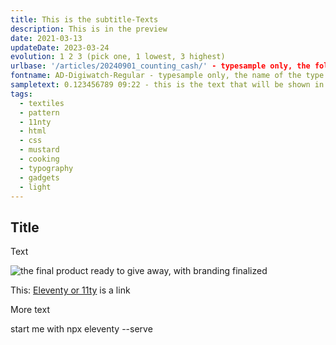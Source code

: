 ```yaml
---
title: This is the subtitle-Texts
description: This is in the preview
date: 2021-03-13
updateDate: 2023-03-24
evolution: 1 2 3 (pick one, 1 lowest, 3 highest)
urlbase: '/articles/20240901_counting_cash/' - typesample only, the folder name including "articles" 
fontname: AD-Digiwatch-Regular - typesample only, the name of the type
sampletext: 0.123456789 09:22 - this is the text that will be shown in the typesample
tags:
  - textiles
  - pattern
  - 11nty
  - html
  - css
  - mustard
  - cooking
  - typography
  - gadgets
  - light
---
```


## Title

Text

![the final product ready to give away, with branding finalized](/images/posts/Senf1000.jpg "Mouse-Over-Text")

This: [Eleventy or 11ty](https://www.11ty.dev/) is a link

More text

start me with npx eleventy --serve
